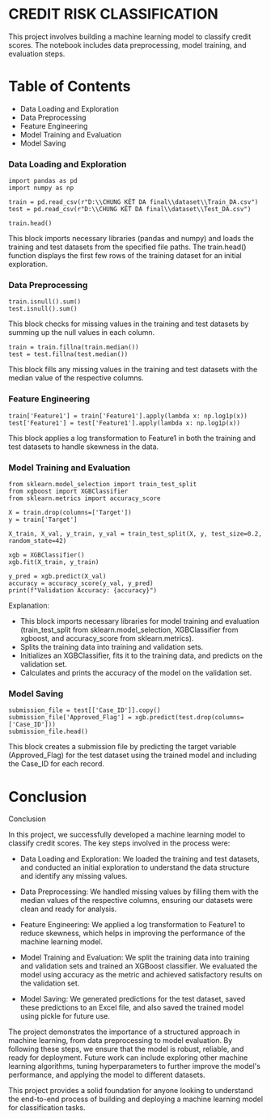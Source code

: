 # CREDIT RISK CLASSIFICATION
This project involves building a machine learning model to classify credit scores. The notebook includes data preprocessing, model training, and evaluation steps.

# Table of Contents
- Data Loading and Exploration
- Data Preprocessing
- Feature Engineering
- Model Training and Evaluation
- Model Saving


### Data Loading and Exploration
```
import pandas as pd
import numpy as np

train = pd.read_csv(r"D:\\CHUNG KẾT DA final\\dataset\\Train_DA.csv")
test = pd.read_csv(r"D:\\CHUNG KẾT DA final\\dataset\\Test_DA.csv")

train.head()
```

This block imports necessary libraries (pandas and numpy) and loads the training and test datasets from the specified file paths. The train.head() function displays the first few rows of the training dataset for an initial exploration.

### Data Preprocessing

```
train.isnull().sum()
test.isnull().sum()
```
This block checks for missing values in the training and test datasets by summing up the null values in each column.

```
train = train.fillna(train.median())
test = test.fillna(test.median())
```

This block fills any missing values in the training and test datasets with the median value of the respective columns.

### Feature Engineering

```
train['Feature1'] = train['Feature1'].apply(lambda x: np.log1p(x))
test['Feature1'] = test['Feature1'].apply(lambda x: np.log1p(x))
```
This block applies a log transformation to Feature1 in both the training and test datasets to handle skewness in the data.

### Model Training and Evaluation

```
from sklearn.model_selection import train_test_split
from xgboost import XGBClassifier
from sklearn.metrics import accuracy_score

X = train.drop(columns=['Target'])
y = train['Target']

X_train, X_val, y_train, y_val = train_test_split(X, y, test_size=0.2, random_state=42)

xgb = XGBClassifier()
xgb.fit(X_train, y_train)

y_pred = xgb.predict(X_val)
accuracy = accuracy_score(y_val, y_pred)
print(f"Validation Accuracy: {accuracy}")
```
Explanation:
- This block imports necessary libraries for model training and evaluation (train_test_split from sklearn.model_selection, XGBClassifier from xgboost, and accuracy_score from sklearn.metrics).
- Splits the training data into training and validation sets.
- Initializes an XGBClassifier, fits it to the training data, and predicts on the validation set.
- Calculates and prints the accuracy of the model on the validation set.

### Model Saving
```
submission_file = test[['Case_ID']].copy()
submission_file['Approved_Flag'] = xgb.predict(test.drop(columns=['Case_ID']))
submission_file.head()
```
This block creates a submission file by predicting the target variable (Approved_Flag) for the test dataset using the trained model and including the Case_ID for each record.

# Conclusion

Conclusion

In this project, we successfully developed a machine learning model to classify credit scores. The key steps involved in the process were:

- Data Loading and Exploration: We loaded the training and test datasets, and conducted an initial exploration to understand the data structure and identify any missing values.

- Data Preprocessing: We handled missing values by filling them with the median values of the respective columns, ensuring our datasets were clean and ready for analysis.

- Feature Engineering: We applied a log transformation to Feature1 to reduce skewness, which helps in improving the performance of the machine learning model.

- Model Training and Evaluation: We split the training data into training and validation sets and trained an XGBoost classifier. We evaluated the model using accuracy as the metric and achieved satisfactory results on the validation set.

- Model Saving: We generated predictions for the test dataset, saved these predictions to an Excel file, and also saved the trained model using pickle for future use.

The project demonstrates the importance of a structured approach in machine learning, from data preprocessing to model evaluation. By following these steps, we ensure that the model is robust, reliable, and ready for deployment. Future work can include exploring other machine learning algorithms, tuning hyperparameters to further improve the model's performance, and applying the model to different datasets.

This project provides a solid foundation for anyone looking to understand the end-to-end process of building and deploying a machine learning model for classification tasks.
